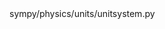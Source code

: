 <change>
<file change-number-for-this-file="1">sympy/physics/units/unitsystem.py</file>
<original line-count="8" no-ellipsis="true"><![CDATA[
def _are_dimensions_equivalent(self, dim1, dim2):
    """Check if two dimensions are equivalent by considering their derived definitions."""
    return dim1.is_compatible_with(dim2)
]]></original>
<modified no-ellipsis="true"><![CDATA[
def _are_dimensions_equivalent(self, dim1, dim2):
    """Check if two dimensions are equivalent by considering their derived definitions."""
    return dim1.is_compatible(dim2)
]]></modified>
</change>
